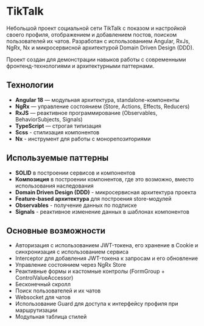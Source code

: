 # TikTalk

Небольшой проект социальной сети TikTalk с показом и настройкой своего профиля, отображением и добавлением постов, поиском пользователей их чатов.
Разработан с использованием Angular, RxJs, NgRx, Nx и микросервисной архитектурой Domain Driven Design (DDD).

Проект создан для демонстрации навыков работы с современными фронтенд-технологиями и архитектурными паттернами.

## Технологии

- **Angular 18** — модульная архитектура, standalone-компоненты
- **NgRx** — управление состоянием (Store, Actions, Effects, Reducers)
- **RxJS** — реактивное программирование (Observables, BehaviorSubjects, Signals)
- **TypeScript** — строгая типизация
- **Scss** - стилизация компонентов
- **Nx** - инструмент для работы с монорепозиториями

## Используемые паттерны

- **SOLID** в построении сервисов и компонентов
- **Композиция** в построении компонентов, где это возможно, вместо использования наследования
- **Domain Driven Design (DDD)** - микросервисная архитектура проекта
- **Feature-based архитектура** для построения store-модулей
- **Observables** - получение данных по подписке
- **Signals** - реактивное изменение данных в шаблонах компонентов

## Основные возможности

- Авторизация с использованием JWT-токена, его хранение в Cookie и синхронизация с использованием сервиса
- Interceptor для добавления JWT-токена к запросам и его обновление
- Управление состоянием через NgRx Store
- Реактивные формы и кастомные контролы (FormGroup + ControlValueAccessor)
- Бесконечный скролл
- Поиск пользователей и их чатов
- Websocket для чатов
- Использование Guard для доступа к интерфейсу профиля при маршрутизации
- Модульная таблица стилей
